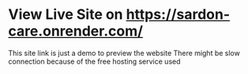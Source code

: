 # View Live Site on https://sardon-care.onrender.com/
This site link is just a demo to preview the website
There might be slow connection because of the free hosting service used
